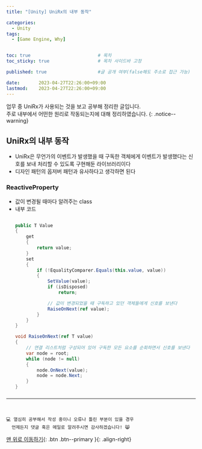 ```yaml
---
title: "[Unity] UniRx의 내부 동작"

categories:
  - Unity
tags:
  - [Game Engine, Why]


toc: true                         # 목차
toc_sticky: true                  # 목차 사이드바 고정

published: true                   #글 공개 여부(false해도 주소로 접근 가능)

date:       2023-04-27T22:26:00+09:00
lastmod:    2023-04-27T22:26:00+09:00
---
```


<!-- description : 25자에서 160자 사이 -->
업무 중 UniRx가 사용되는 것을 보고 공부해 정리한 글입니다. <br>
주로 내부에서 어떤한 원리로 작동되는지에 대해 정리하였습니다.
{: .notice--warning}

## UniRx의 내부 동작

- UniRx은 무언가의 이벤트가 발생했을 때 구독한 객체에게 이벤트가 발생했다는 신호를 보내 처리할 수 있도록 구현해둔 라이브러리이다
- 디자인 패턴의 옵저버 패턴과 유사하다고 생각하면 된다

### ReactiveProperty

- 값이 변경될 때마다 알려주는 class
- 내부 코드
    ```c#

    public T Value
    {
        get
        {
            return value;
        }
        set
        {
            if (!EqualityComparer.Equals(this.value, value))
            {
                SetValue(value);
                if (isDisposed)
                    return;

                // 값이 변경되었을 때 구독하고 있던 객체들에게 신호를 보낸다
                RaiseOnNext(ref value);
            }
        }
    }

    void RaiseOnNext(ref T value)
    {
        // 연결 리스트처럼 구성되어 있어 구독한 모든 요소를 순회하면서 신호를 보낸다
        var node = root;
        while (node != null)
        {
            node.OnNext(value);
            node = node.Next;
        }
    }

    ```

### 

***
<br>

    💻 열심히 공부해서 작성 중이니 오류나 틀린 부분이 있을 경우 
      언제든지 댓글 혹은 메일로 알려주시면 감사하겠습니다! 😸


[맨 위로 이동하기](#){: .btn .btn--primary }{: .align-right}